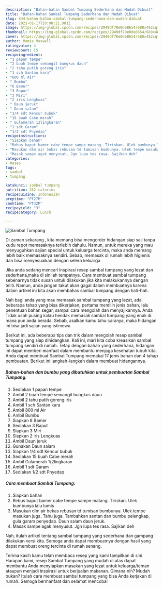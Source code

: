 ```yaml
---
description: "Bahan-bahan Sambal Tumpang Sederhana dan Mudah Dibuat"
title: "Bahan-bahan Sambal Tumpang Sederhana dan Mudah Dibuat"
slug: 844-bahan-bahan-sambal-tumpang-sederhana-dan-mudah-dibuat
date: 2021-01-17T20:08:21.981Z
image: https://img-global.cpcdn.com/recipes/2949df78e0de8654/680x482cq70/sambal-tumpang-foto-resep-utama.jpg
thumbnail: https://img-global.cpcdn.com/recipes/2949df78e0de8654/680x482cq70/sambal-tumpang-foto-resep-utama.jpg
cover: https://img-global.cpcdn.com/recipes/2949df78e0de8654/680x482cq70/sambal-tumpang-foto-resep-utama.jpg
author: Mamie Maxwell
ratingvalue: 4
reviewcount: 15
recipeingredient:
- "1 papan tempe"
- "2 buah tempe semangit bungkus daun"
- "2 tahu putih goreng iris"
- "1 sch Santan kara"
- "800 ml Air"
- " Bumbu"
- "6 Bamer"
- "3 Baput"
- "3 Miri"
- "2 iris Lengkuas"
- " Daun jeruk"
- " Daun salam"
- "1/4 sdt Kencur bubuk"
- "15 buah Cabe merah"
- " Gulamerah 12lingkaran"
- "1 sdt Garam"
- "1/2 sdt Pnyedap"
recipeinstructions:
- "Siapkan bahan"
- "Rebus baput bamer cabe tempe sampe matang. Tiriskan. Ulek bumbunya lalu tumis"
- "Masukan dlm air bekas rebusan td tumisan bumbunya. Ulek tempe masukan juga. Tahu juga. Tambahkan santan dan bumbu pelengkap, gula garam penyedap. Daun salam daun jeruk."
- "Masak sampe agak menyusut. Jgn lupa tes rasa. Sajikan deh"
categories:
- Resep
tags:
- sambal
- tumpang

katakunci: sambal tumpang 
nutrition: 262 calories
recipecuisine: Indonesian
preptime: "PT27M"
cooktime: "PT32M"
recipeyield: "3"
recipecategory: Lunch

---
```



![Sambal Tumpang](https://img-global.cpcdn.com/recipes/2949df78e0de8654/680x482cq70/sambal-tumpang-foto-resep-utama.jpg)

Di zaman  sekarang , kita memang bisa mengorder hidangan siap saji tanpa kudu repot memasaknya terlebih dahulu. Namun, untuk mereka yang mau menyuguhkan sajian special untuk keluarga tercinta, maka anda memang lebih baik memasaknya sendiri. Sebab, memasak di rumah lebih higienis dan bisa menyesuaikan dengan selera keluarga.

Jika anda sedang mencari inspirasi resep sambal tumpang yang lezat dan sederhana,maka di sinilah tempatnya. Cara membuat sambal tumpang  sebenarnya tidak susah untuk dilakukan jika kita melakukannya dengan teliti. Namun, anda jangan takut akan gagal dalam membuatnya 
karena dalam artikel ini kita akan membahas sambal tumpang dengan hati-hati.  



Nah bagi anda yang mau memasak sambal tumpang yang lezat, ada beberapa tahap yang bisa dikerjakan, pertama memilih jenis bahan, lalu penentuan bahan segar, sampai cara mengolah dan menyajikannya. Anda Tidak usah pusing kalau hendak memasak sambal tumpang yang enak di mana pun anda berada. Sebab, asalkan kamu  tahu caranya, maka hidangan ini bisa jadi sajian yang istimewa.

Berikut ini, ada beberapa tips dan trik dalam mengolah resep sambal tumpang yang siap dihidangkan. Kali ini, mari kita coba kreasikan sambal tumpang sendiri di rumah. Tetap dengan bahan yang sederhana, hidangan ini dapat memberi manfaat dalam membantu menjaga kesehatan tubuh kita. Anda dapat membuat Sambal Tumpang memakai 17 jenis bahan dan 4 tahap pembuatan. Berikut ini langkah-langkah dalam membuat hidangannya.

<!--inarticleads1-->

##### Bahan-bahan dan bumbu yang dibutuhkan untuk pembuatan Sambal Tumpang:

1. Sediakan 1 papan tempe
1. Ambil 2 buah tempe semangit bungkus daun
1. Ambil 2 tahu putih goreng iris
1. Ambil 1 sch Santan kara
1. Ambil 800 ml Air
1. Ambil  Bumbu
1. Siapkan 6 Bamer
1. Sediakan 3 Baput
1. Siapkan 3 Miri
1. Siapkan 2 iris Lengkuas
1. Ambil  Daun jeruk
1. Gunakan  Daun salam
1. Siapkan 1/4 sdt Kencur bubuk
1. Sediakan 15 buah Cabe merah
1. Ambil  Gulamerah 1/2lingkaran
1. Ambil 1 sdt Garam
1. Sediakan 1/2 sdt Pnyedap




<!--inarticleads2-->

##### Cara membuat Sambal Tumpang:

1. Siapkan bahan
1. Rebus baput bamer cabe tempe sampe matang. Tiriskan. Ulek bumbunya lalu tumis
1. Masukan dlm air bekas rebusan td tumisan bumbunya. Ulek tempe masukan juga. Tahu juga. Tambahkan santan dan bumbu pelengkap, gula garam penyedap. Daun salam daun jeruk.
1. Masak sampe agak menyusut. Jgn lupa tes rasa. Sajikan deh




Nah, itulah artikel tentang  sambal tumpang  yang sederhana dan gampang dilakukan versi kita. Semoga anda dapat membuatnya dengan hasil yang dapat membuat oreng tercinta di rumah senang. 

Terima kasih kamu telah membaca resep yang kami tampilkan di sini. Harapan kami, resep  Sambal Tumpang yang mudah di atas dapat membantu Anda menyiapkan masakan yang lezat untuk keluarga/teman ataupun menjadi inspirasi untuk berjualan makanan. Gimana nih? Mudah bukan? Itulah cara membuat sambal tumpang yang bisa Anda kerjakan di rumah. Semoga bermanfaat dan selamat mencoba!

